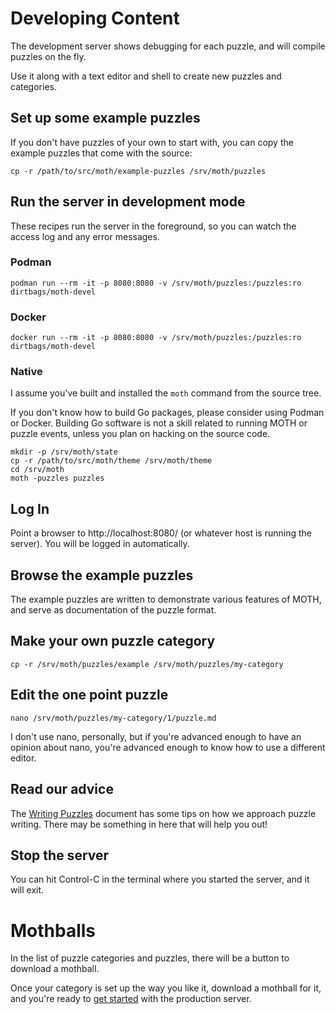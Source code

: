 Developing Content
============================

The development server shows debugging for each puzzle,
and will compile puzzles on the fly.

Use it along with a text editor and shell to create new puzzles and categories.


Set up some example puzzles
---------

If you don't have puzzles of your own to start with,
you can copy the example puzzles that come with the source:

    cp -r /path/to/src/moth/example-puzzles /srv/moth/puzzles


Run the server in development mode
---------------

These recipes run the server in the foreground,
so you can watch the access log and any error messages.


### Podman

    podman run --rm -it -p 8080:8080 -v /srv/moth/puzzles:/puzzles:ro dirtbags/moth-devel


### Docker

    docker run --rm -it -p 8080:8080 -v /srv/moth/puzzles:/puzzles:ro dirtbags/moth-devel

### Native

I assume you've built and installed the `moth` command from the source tree.

If you don't know how to build Go packages,
please consider using Podman or Docker.
Building Go software is not a skill related to running MOTH or puzzle events,
unless you plan on hacking on the source code.

    mkdir -p /srv/moth/state
    cp -r /path/to/src/moth/theme /srv/moth/theme
    cd /srv/moth
    moth -puzzles puzzles


Log In
-----

Point a browser to http://localhost:8080/ (or whatever host is running the server).
You will be logged in automatically.


Browse the example puzzles
------------


The example puzzles are written to demonstrate various features of MOTH,
and serve as documentation of the puzzle format.


Make your own puzzle category
-------------------------

    cp -r /srv/moth/puzzles/example /srv/moth/puzzles/my-category


Edit the one point puzzle
--------

    nano /srv/moth/puzzles/my-category/1/puzzle.md

I don't use nano, personally,
but if you're advanced enough to have an opinion about nano,
you're advanced enough to know how to use a different editor.


Read our advice
---------------

The [Writing Puzzles](writing-puzzles.md) document
has some tips on how we approach puzzle writing.
There may be something in here that will help you out!


Stop the server
-------

You can hit Control-C in the terminal where you started the server,
and it will exit.


Mothballs
=======

In the list of puzzle categories and puzzles,
there will be a button to download a mothball.

Once your category is set up the way you like it,
download a mothball for it,
and you're ready to [get started](getting-started.md)
with the production server.
